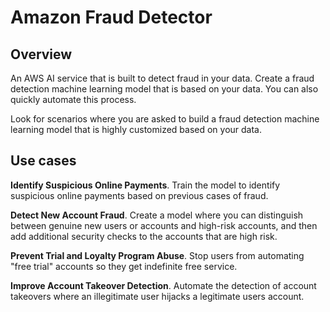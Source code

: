 # Amazon Fraud Detector

## Overview

An AWS AI service that is built to detect fraud in your data.
Create a fraud detection machine learning model that is based on your data. You can also quickly automate this process.

Look for scenarios where you are asked to build a fraud detection machine learning model that is highly customized based on your data.


## Use cases

**Identify Suspicious Online Payments**. Train the model to identify suspicious online payments based on previous cases of fraud.

**Detect New Account Fraud**. Create a model where you can distinguish between genuine new users or accounts and high-risk accounts, and then add additional security checks to the accounts that are high risk.

**Prevent Trial and Loyalty Program Abuse**. Stop users from automating "free trial" accounts so they get indefinite free service.

**Improve Account Takeover Detection**. Automate the detection of account takeovers where an illegitimate user hijacks a legitimate users account.

